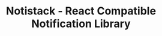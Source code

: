 ---
layout: post.njk
title: "Notistack - React Compatible Notification Library"
summary: "This is a really nice library for building notifications with React with a lot of options. The best part is the way the examples section lets you choose the different options and it builds the code for you. I wish every demo worked like this."
thumb: "http://pixelprowess.com/i/2021-08-26_12-44-48.png"
links:
  - website: "https://go.raybo.org/5XSn"
category: shorts
tags: 
- external
---
